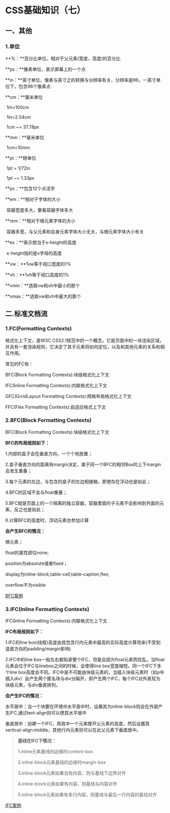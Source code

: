 # CSS基础知识（七）

## 一、其他

### 1.单位

**%：**百分比单位，相对于父元素(宽度，高度)的百分比

**px：**像素单位，表示屏幕上的一个点

**in：**英寸单位，像素与英寸之的转换与分辨率有关，分辨率是96，一英寸单位下，包含96个像素点

**cm：**厘米单位

​		1m=100cm

​		1in=2.54cm

​		1cm ~= 37.78px

**mm：**毫米单位

​		1cm=10mm

**pt：**磅单位

​		1pt = 1/72in

​		1pt ~= 1.33px

**pc：**包含12个点活字

**em：**相对于字体的大小

​		容器宽度多大，要看容器字体多大

**rem：**相对于根元素字体的大小

​		容器多宽，与父元素和自身元素字体大小无关，与根元素字体大小有关

**ex：**表示想当于x-height的高度

​		x-height指的是x字母的高度

**vw：**1vw等于视口宽度的1%

**vh：**1vh等于视口高度的1%			

**vmin：**选取vw和vh中最小的那个

**vmax：**选取vw和vh中最大的那个

## 二.标准文档流

### 1.FC(Formatting Contexts)

格式化上下文，是W3C CSS2.1规范中的一个概念。它是页面中的一块渲染区域，并且有一套渲染规则，它决定了其子元素将如何定位，以及和其他元素的关系和相互作用。

常见的FC有：

BFC(Block Formatting Contexts):块级格式化上下文

IFC(Inline Formatting Contexts):内联格式化上下文

GFC(GrridLayout Formatting Contexts):网格布局格式化上下文

FFC(Flex Formatting Contexts):自适应格式上下文

### 2.BFC(Block Formatting Contexts)

BFC(Block Formatting Contexts):块级格式化上下文

**BFC的布局规则如下：**

1.内部的盒子会在垂直方向，一个个地放置；

2.盒子垂直方向的距离有margin决定，属于同一个BFC的相邻Box的上下margin会发生重叠；

3.每个元素的左边，与包含的盒子的左边相接触，即使存在浮动也是如此；

4.BFC的区域不会与float重叠；

5.BFC就是页面上的一个隔离的独立容器，容器里面的子元素不会影响到外面的元素，反之也是如此；

6.计算BFC的高度时，浮动元素也参加计算

**会产生BFC的情况：**

根元素；

float的属性部位none;

position为absolute或者fixed；

display为inline-block,table-cell,table-caption,flex;

overflow不为visible

[BFC案例](../code/9.CSS基础(七)/6.BFC.html)

### 3.IFC(Inline Formatting Contexts)

IFC(Inline Formatting Contexts):内联格式化上下文

**IFC布局规则如下：**

1.IFC的line box(线框)高度由其包含行内元素中最高的实际高度计算而来(不受到竖直方向的padding/margin影响)

2.IFC中的line box一般左右都贴紧整个IFC，但是会因为float元素而扰乱。当float元素会位于IFC与linebox之间的时候，会使得line box宽度缩短。同一个IFC下多个line box高度会不同。IFC中是不可能由块级元素的，当插入块级元素时（如p中插入div）会产生两个匿名块与div分隔开，即产生两个IFC，每个IFC对外表现为块级元素，与div垂直排列。

**会产生IFC的情况：**

水平居中：当一个块要在环境中水平居中时，设置其为inline-block则会在外层产生IFC,通过text-align则可以使其水平居中

垂直居中：创建一个IFC，用其中一个元素撑开父元素的高度，然后设置其vertical-align:middle，其他行内元素则可以在此父元素下垂直居中。

> **基线在IFC下情况：**
>
> 1.inline元素基线的边缘时content-box
>
> 2.inline-block元素基线的边缘时margin-box
>
> 3.inline-block元素如果没有内容，则与基线下边界对齐
>
> 4.inline-block元素如果有内容，则基线与内容对齐
>
> 5.inline-block元素如果有多行内容，则基线与最后一行内容的基线对齐

[IFC案例](../code/9.CSS基础(七)/7.IFC.html)

